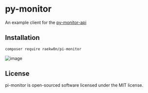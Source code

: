 # py-monitor

An example client for the [py-monitor-api](https://github.com/cversyx/py-monitor-api)

## Installation

```bash
composer require raekw0n/pi-monitor
```

![image](https://i.imgur.com/sWoKUfH.png)

## License
pi-monitor is open-sourced software licensed under the MIT license.
